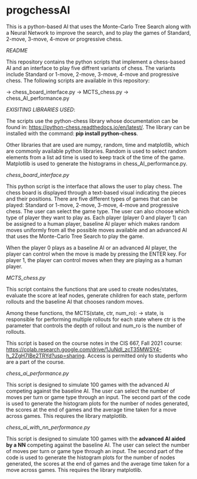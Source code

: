 # progchessAI
This is a python-based AI that uses the Monte-Carlo Tree Search along with a Neural Network to improve the search, and to play the games of Standard, 2-move, 3-move, 4-move or progressive chess.  

*README*

This repository contains the python scripts that implement a chess-based AI and an interface to play five diffrent variants of chess. The variants include Standard or 1-move, 2-move, 3-move, 4-move and progressive chess. The following scripts are available in this repository:

-> chess_board_interface.py
-> MCTS_chess.py
-> chess_AI_performance.py


*EXISITING LIBRARIES USED*:

The scripts use the python-chess library whose documentation can be found in: https://python-chess.readthedocs.io/en/latest/. The library can be installed with the command: **pip install python-chess**.

Other libraries that are used are numpy, random, time and matplotlib, which are commonly available python libraries. Random is used to select random elements from a list ad time is used to keep track of the time of the game. Matplotlib is used to generate the histograms in chess_AI_performance.py. 

*chess_board_interface.py*

This python script is the interface that allows the user to play chess. The chess board is displayed through a text-based visual indicating the pieces and their positions. There are five different types of games that can be played: Standard or 1-move, 2-move, 3-move, 4-move and progressive chess. The user can select the game type. The user can also choose which type of player they want to play as. Each player (player 0 and player 1) can be assigned to a human player, baseline AI player which makes random moves uniformly from all the possible moves available and an advanced AI that uses the Monte-Carlo Tree Search to play the game. 

When the player 0 plays as a baseline AI or an advanced AI player, the player can control when the move is made by pressing the ENTER key. 
For player 1, the player can control moves when they are playing as a human player.

*MCTS_chess.py*

This script contains the functions that are used to create nodes/states, evaluate the score at leaf nodes, generate children for each state, perform rollouts and the baseline AI that chooses random moves. 

Among these functions, the MCTS(state, ctr, num_ro): -> state, is responsible for performing multiple rollouts for each state where ctr is the parameter that controls the depth of rollout and num_ro is the number of rollouts. 

This script is based on the course notes in the CIS 667, Fall 2021 course: https://colab.research.google.com/drive/1JuNdI_zcT35MWSY4-h_2ZgH7IBe2TRYd?usp=sharing. Access is permitted only to students who are a part of the course. 

*chess_ai_performance.py*

This script is designed to simulate 100 games with the advanced AI competing against the baseline AI. The user can select the number of moves per turn or game type through an input. The second part of the code is used to generate the histogram plots for the number of nodes generated, the scores at the end of games and the average time taken for a move across games. This requires the library matplotlib. 

*chess_ai_with_nn_performance.py*

This script is designed to simulate 100 games with the **advanced AI aided by a NN** competing against the baseline AI. The user can select the number of moves per turn or game type through an input. The second part of the code is used to generate the histogram plots for the number of nodes generated, the scores at the end of games and the average time taken for a move across games. This requires the library matplotlib. 
     
